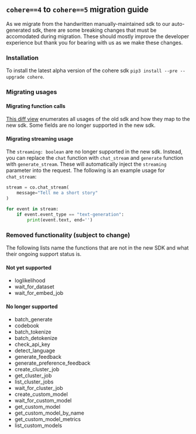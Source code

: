 ## `cohere==4` to `cohere==5` migration guide

As we migrate from the handwritten manually-maintained sdk to our auto-generated sdk, there are some breaking changes that must be accomodated during migration. These should mostly improve the developer experience but thank you for bearing with us as we make these changes.

### Installation

To install the latest alpha version of the cohere sdk `pip3 install --pre --upgrade cohere`.

### Migrating usages

#### Migrating function calls

[This diff view](https://github.com/cohere-ai/cohere-python/compare/old-usage...new-usage) enumerates all usages of the old sdk and how they map to the new sdk. Some fields are no longer supported in the new sdk.

#### Migrating streaming usage

The `streaming: boolean` are no longer supported in the new sdk. Instead, you can replace the `chat` function with `chat_stream` and `generate` function with `generate_stream`. These will automatically inject the `streaming` parameter into the request. The following is an example usage for `chat_stream`:

```python
stream = co.chat_stream(
    message="Tell me a short story"
)

for event in stream:
    if event.event_type == "text-generation":
        print(event.text, end='')
```

### Removed functionality (subject to change)

The following lists name the functions that are not in the new SDK and what their ongoing support status is.

#### Not yet supported

* loglikelihood
* wait_for_dataset
* wait_for_embed_job

#### No longer supported

* batch_generate
* codebook
* batch_tokenize
* batch_detokenize
* check_api_key
* detect_language
* generate_feedback
* generate_preference_feedback
* create_cluster_job
* get_cluster_job
* list_cluster_jobs
* wait_for_cluster_job
* create_custom_model
* wait_for_custom_model
* get_custom_model
* get_custom_model_by_name
* get_custom_model_metrics
* list_custom_models
